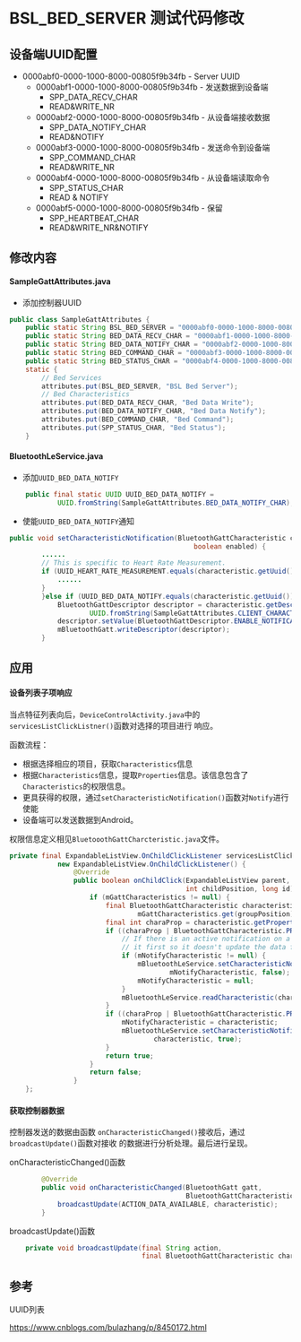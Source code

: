 # BSL_BED_SERVER 测试代码修改

## 设备端UUID配置

* 0000abf0-0000-1000-8000-00805f9b34fb - Server UUID
	* 0000abf1-0000-1000-8000-00805f9b34fb - 发送数据到设备端
		* SPP_DATA_RECV_CHAR
		* READ&WRITE_NR
	* 0000abf2-0000-1000-8000-00805f9b34fb - 从设备端接收数据
		* SPP_DATA_NOTIFY_CHAR
		* READ&NOTIFY
	* 0000abf3-0000-1000-8000-00805f9b34fb - 发送命令到设备端
		* SPP_COMMAND_CHAR
		* READ&WRITE_NR
	* 0000abf4-0000-1000-8000-00805f9b34fb - 从设备端读取命令
		* SPP_STATUS_CHAR
		* READ & NOTIFY
	* 0000abf5-0000-1000-8000-00805f9b34fb - 保留
		* SPP_HEARTBEAT_CHAR
		* READ&WRITE_NR&NOTIFY

## 修改内容

#### SampleGattAttributes.java

* 添加控制器UUID

```java
public class SampleGattAttributes {
    public static String BSL_BED_SERVER = "0000abf0-0000-1000-8000-00805f9b34fb";
    public static String BED_DATA_RECV_CHAR = "0000abf1-0000-1000-8000-00805f9b34fb";
    public static String BED_DATA_NOTIFY_CHAR = "0000abf2-0000-1000-8000-00805f9b34fb";
    public static String BED_COMMAND_CHAR = "0000abf3-0000-1000-8000-00805f9b34fb";
    public static String BED_STATUS_CHAR = "0000abf4-0000-1000-8000-00805f9b34fb";
    static {
        // Bed Services
        attributes.put(BSL_BED_SERVER, "BSL Bed Server");
        // Bed Characteristics
        attributes.put(BED_DATA_RECV_CHAR, "Bed Data Write");
        attributes.put(BED_DATA_NOTIFY_CHAR, "Bed Data Notify");
        attributes.put(BED_COMMAND_CHAR, "Bed Command");
        attributes.put(SPP_STATUS_CHAR, "Bed Status");
    }
```

#### BluetoothLeService.java

* 添加`UUID_BED_DATA_NOTIFY`

```java
    public final static UUID UUID_BED_DATA_NOTIFY =
            UUID.fromString(SampleGattAttributes.BED_DATA_NOTIFY_CHAR);
```

* 使能`UUID_BED_DATA_NOTIFY`通知

```java
public void setCharacteristicNotification(BluetoothGattCharacteristic characteristic,
                                              boolean enabled) {
        ......
        // This is specific to Heart Rate Measurement.
        if (UUID_HEART_RATE_MEASUREMENT.equals(characteristic.getUuid())) {
            ......
        }
        }else if (UUID_BED_DATA_NOTIFY.equals(characteristic.getUuid())) {
            BluetoothGattDescriptor descriptor = characteristic.getDescriptor(
                    UUID.fromString(SampleGattAttributes.CLIENT_CHARACTERISTIC_CONFIG));
            descriptor.setValue(BluetoothGattDescriptor.ENABLE_NOTIFICATION_VALUE);
            mBluetoothGatt.writeDescriptor(descriptor);
        }
```

## 应用

#### 设备列表子项响应

当点特征列表向后，`DeviceControlActivity.java`中的`servicesListClickListner()`函数对选择的项目进行
响应。

函数流程：

* 根据选择相应的项目，获取`Characteristics`信息
* 根据`Characteristics`信息，提取`Properties`信息。该信息包含了`Characteristics`的权限信息。
* 更具获得的权限，通过`setCharacteristicNotification()`函数对`Notify`进行使能
* 设备端可以发送数据到Android。

权限信息定义相见`BluetooothGattCharcteristic.java`文件。

```java
private final ExpandableListView.OnChildClickListener servicesListClickListner =
            new ExpandableListView.OnChildClickListener() {
                @Override
                public boolean onChildClick(ExpandableListView parent, View v, int groupPosition,
                                            int childPosition, long id) {
                    if (mGattCharacteristics != null) {
                        final BluetoothGattCharacteristic characteristic =
                                mGattCharacteristics.get(groupPosition).get(childPosition);
                        final int charaProp = characteristic.getProperties();
                        if ((charaProp | BluetoothGattCharacteristic.PROPERTY_READ) > 0) {
                            // If there is an active notification on a characteristic, clear
                            // it first so it doesn't update the data field on the user interface.
                            if (mNotifyCharacteristic != null) {
                                mBluetoothLeService.setCharacteristicNotification(
                                        mNotifyCharacteristic, false);
                                mNotifyCharacteristic = null;
                            }
                            mBluetoothLeService.readCharacteristic(characteristic);
                        }
                        if ((charaProp | BluetoothGattCharacteristic.PROPERTY_NOTIFY) > 0) {
                            mNotifyCharacteristic = characteristic;
                            mBluetoothLeService.setCharacteristicNotification(
                                    characteristic, true);
                        }
                        return true;
                    }
                    return false;
                }
    };
```

#### 获取控制器数据

控制器发送的数据由函数 `onCharacteristicChanged()`接收后，通过`broadcastUpdate()`函数对接收
的数据进行分析处理。最后进行呈现。

onCharacteristicChanged()函数

```java
        @Override
        public void onCharacteristicChanged(BluetoothGatt gatt,
                                            BluetoothGattCharacteristic characteristic) {
            broadcastUpdate(ACTION_DATA_AVAILABLE, characteristic);
        }
```

broadcastUpdate()函数

```java
    private void broadcastUpdate(final String action,
                                 final BluetoothGattCharacteristic characteristic)
```

## 参考

UUID列表

<https://www.cnblogs.com/bulazhang/p/8450172.html>